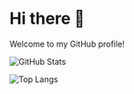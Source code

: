 # Hi there 👋

Welcome to my GitHub profile!

![GitHub Stats](https://github-readme-stats.vercel.app/api?sugiantodenny01&show_icons=true)

<!-- You can comment out or remove the following line to hide the graph -->
![Top Langs](https://github-readme-stats.vercel.app/api/top-langs/?sugiantodenny01&layout=compact)
